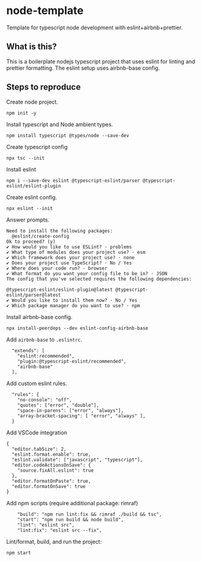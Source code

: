 # node-template

Template for typescript node development with eslint+airbnb+prettier.

## What is this?

This is a boilerplate nodejs typescript project that uses eslint for linting and prettier formatting. The eslint setup uses airbnb-base config.

## Steps to reproduce

Create node project.

```
npm init -y
```

Install typescript and Node ambient types.

```
npm install typescript @types/node --save-dev
```

Create typescript config

```
npx tsc --init
```

Install eslint

```
npm i --save-dev eslint @typescript-eslint/parser @typescript-eslint/eslint-plugin
```

Create eslint config.

```
npx eslint --init
```

Answer prompts.

```
Need to install the following packages:
  @eslint/create-config
Ok to proceed? (y)
✔ How would you like to use ESLint? · problems
✔ What type of modules does your project use? · esm
✔ Which framework does your project use? · none
✔ Does your project use TypeScript? · No / Yes
✔ Where does your code run? · browser
✔ What format do you want your config file to be in? · JSON
The config that you've selected requires the following dependencies:

@typescript-eslint/eslint-plugin@latest @typescript-eslint/parser@latest
✔ Would you like to install them now? · No / Yes
✔ Which package manager do you want to use? · npm
```

Install airbnb-base config.

```
npx install-peerdeps --dev eslint-config-airbnb-base
```

Add `airbnb-base` to `.eslintrc`.

```
  "extends": [
    "eslint:recommended",
    "plugin:@typescript-eslint/recommended",
    "airbnb-base"
  ],
```

Add custom eslint rules.

```
  "rules": {
    "no-console": "off",
    "quotes": ["error", "double"],
    "space-in-parens": ["error", "always"],
    "array-bracket-spacing": [ "error", "always" ],
  }
```

Add VSCode integration

```
{
  "editor.tabSize": 2,
  "eslint.format.enable": true,
  "eslint.validate": ["javascript", "typescript"],
  "editor.codeActionsOnSave": {
    "source.fixAll.eslint": true
  },
  "editor.formatOnPaste": true,
  "editor.formatOnSave": true
}
```

Add npm scripts (require additional package: rimraf)

```
    "build": "npm run lint:fix && rimraf ./build && tsc",
    "start": "npm run build && node build",
    "lint": "eslint src",
    "lint:fix": "eslint src --fix",
```

Lint/format, build, and run the project:

```
npm start
```
